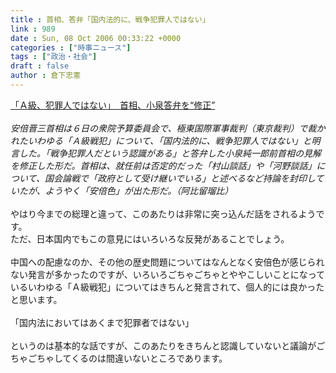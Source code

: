 ```yaml
---
title : 首相、答弁「国内法的に、戦争犯罪人ではない」
link : 989
date : Sun, 08 Oct 2006 00:33:22 +0000
categories : ["時事ニュース"]
tags : ["政治・社会"]
draft : false
author : 倉下忠憲
---
```


<A HREF="http://www.sankei.co.jp/news/061007/sei002.htm" TARGET="_blank">「Ａ級、犯罪人ではない」　首相、小泉答弁を“修正”</A><BR><BR><I>安倍晋三首相は６日の衆院予算委員会で、極東国際軍事裁判（東京裁判）で裁かれたいわゆる「Ａ級戦犯」について、「国内法的に、戦争犯罪人ではない」と明言した。「戦争犯罪人だという認識がある」と答弁した小泉純一郎前首相の見解を修正した形だ。首相は、就任前は否定的だった「村山談話」や「河野談話」について、国会論戦で「政府として受け継いでいる」と述べるなど持論を封印していたが、ようやく「安倍色」が出た形だ。（阿比留瑠比）</I><BR><BR>やはり今までの総理と違って、このあたりは非常に突っ込んだ話をされるようです。<BR>ただ、日本国内でもこの意見にはいろいろな反発があることでしょう。<BR><BR>中国への配慮なのか、その他の歴史問題についてはなんとなく安倍色が感じられない発言が多かったのですが、いろいろごちゃごちゃとややこしいことになっているいわゆる「Ａ級戦犯」についてはきちんと発言されて、個人的には良かったと思います。<BR><BR>「国内法においてはあくまで犯罪者ではない」<BR><BR>というのは基本的な話ですが、このあたりをきちんと認識していないと議論がごちゃごちゃしてくるのは間違いないところであります。<br><br>
